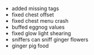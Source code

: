 - added missing tags
- fixed chest offset
- fixed chest menu crash
- buffed eggnog values
- fixed glow light shearing
- sniffers can sniff ginger flowers
- ginger pig food